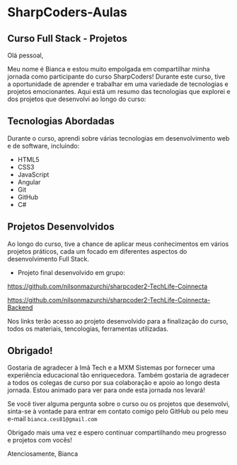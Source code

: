 # SharpCoders-Aulas

## Curso Full Stack - Projetos

Olá pessoal, 

Meu nome é Bianca e estou muito empolgada em compartilhar minha jornada como participante do curso SharpCoders! Durante este curso, tive a oportunidade de aprender e trabalhar em uma variedade de tecnologias e projetos emocionantes. Aqui está um resumo das tecnologias que explorei e dos projetos que desenvolvi ao longo do curso:

## Tecnologias Abordadas

Durante o curso, aprendi sobre várias tecnologias em desenvolvimento web e de software, incluindo: 

- HTML5
- CSS3
- JavaScript
- Angular 
- Git
- GitHub
- C#

## Projetos Desenvolvidos 

Ao longo do curso, tive a chance de aplicar meus conhecimentos em vários projetos práticos, cada um focado em diferentes aspectos do desenvolvimento Full Stack.

- Projeto final desenvolvido em grupo:

https://github.com/nilsonmazurchi/sharpcoder2-TechLife-Coinnecta

https://github.com/nilsonmazurchi/sharpcoder2-TechLife-Coinnecta-Backend

Nos links terão acesso ao projeto desenvolvido para a finalização do curso, todos os materiais, tencologias, ferramentas utilizadas. 


## Obrigado!

Gostaria de agradecer à Imã Tech e a MXM Sistemas por fornecer uma experiência educacional tão enriquecedora. Também gostaria de agradecer a todos os colegas de curso por sua colaboração e apoio ao longo desta jornada. Estou animado para ver para onde esta jornada nos levará!

Se você tiver alguma pergunta sobre o curso ou os projetos que desenvolvi, sinta-se à vontade para entrar em contato comigo pelo GitHub ou pelo meu e-mail ``bianca.ces81@gmail.com``

Obrigado mais uma vez e espero continuar compartilhando meu progresso e projetos com vocês!

Atenciosamente,
Bianca
